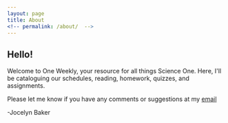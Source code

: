 ```yaml
---
layout: page
title: About
<!-- permalink: /about/  -->
---
```


## Hello!

Welcome to One Weekly, your resource for all things Science One. Here, I'll be cataloguing our schedules, reading, homework, quizzes, and assignments.

Please let me know if you have any comments or suggestions at my [email](mailto:jocelyndbaker@gmail.com)

-Jocelyn Baker
